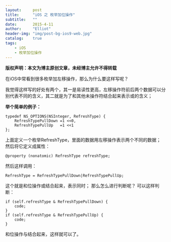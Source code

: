```yaml
---
layout:     post
title:      "iOS 之 枚举加位操作"
subtitle:   ""
date:       2015-4-11
author:     "Elliot"
header-img: "img/post-bg-ios9-web.jpg"
catalog:    true
tags:
    - iOS
    - 枚举加位操作
---
```


**版权声明：本文为博主原创文章，未经博主允许不得转载**

在iOS中常看到很多枚举加左移操作，那么为什么要这样写呢？

我觉得这样写的好处有两个，其一是易读性更高，左移操作符前后两个数据可以分别代表不同的含义，其二就是为了和其他未操作符结合起来表示或的含义；

**举个简单的例子：**

```objective_c
typedef NS_OPTIONS(NSInteger, RefreshType) {
    RefreshTypePullDown =1 <<0,
    RefreshTypePullUp   =1 <<1
};
```
上面定义一个枚举RefreshType，里面的数据用左移操作表示两个不同的数据；
然后将它定义成属性：

```objective_c
@property (nonatomic) RefreshType refreshType;
```
然后这样调用：

```objective_c
RefreshType = RefreshTypePullDown|RefreshTypePullUp;  
```
这个就是和位操作或结合起来，表示同时；
那么怎么进行判断呢？
可以这样判断：

```objective_c
if (self.refreshType & RefreshTypePullDown) {  
    code;  
}    
if (self.refreshType & RefreshTypePullUp) {  
    code;  
}  
```
和位操作与结合起来，这样就可以了。
